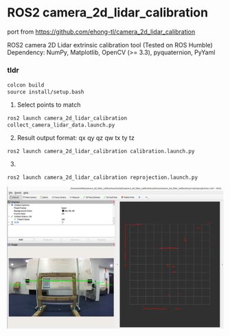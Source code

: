 # ROS2 camera_2d_lidar_calibration
port from https://github.com/ehong-tl/camera_2d_lidar_calibration

ROS2 camera 2D Lidar extrinsic calibration tool (Tested on ROS Humble)<br/>
Dependency: NumPy, Matplotlib, OpenCV (>= 3.3), pyquaternion, PyYaml

### tldr
```
colcon build
source install/setup.bash
```

1. Select points to match
```
ros2 launch camera_2d_lidar_calibration collect_camera_lidar_data.launch.py
```

2. Result output format: qx qy qz qw tx ty tz
```
ros2 launch camera_2d_lidar_calibration calibration.launch.py
```

3. 
```
ros2 launch camera_2d_lidar_calibration reprojection.launch.py
```

![Example setup](example.png) 